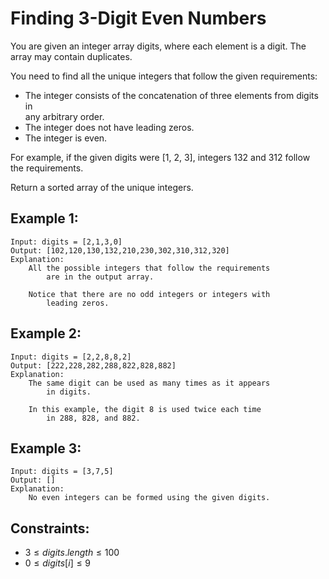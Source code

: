 # Finding 3-Digit Even Numbers

You are given an integer array digits, where each element is a digit. The  
array may contain duplicates.

You need to find all the unique integers that follow the given requirements:

* The integer consists of the concatenation of three elements from digits in  
any arbitrary order.
* The integer does not have leading zeros.
* The integer is even.

For example, if the given digits were [1, 2, 3], integers 132 and 312 follow  
the requirements.

Return a sorted array of the unique integers.

 

## Example 1:

    Input: digits = [2,1,3,0]
    Output: [102,120,130,132,210,230,302,310,312,320]
    Explanation: 
        All the possible integers that follow the requirements 
            are in the output array. 

        Notice that there are no odd integers or integers with 
            leading zeros.


## Example 2:

    Input: digits = [2,2,8,8,2]
    Output: [222,228,282,288,822,828,882]
    Explanation: 
        The same digit can be used as many times as it appears 
            in digits. 

        In this example, the digit 8 is used twice each time 
            in 288, 828, and 882. 


## Example 3:

    Input: digits = [3,7,5]
    Output: []
    Explanation: 
        No even integers can be formed using the given digits.
        
 

## Constraints:

* $3 \le digits.length \le 100$
* $0 \le digits[i] \le 9$


